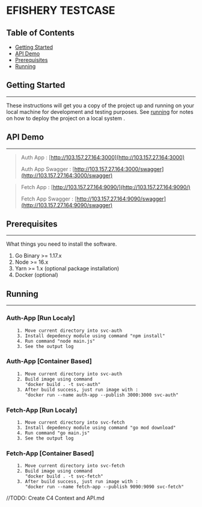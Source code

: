 # EFISHERY TESTCASE

## Table of Contents

- [Getting Started](#getting_started)
- [API Demo](#api-demo)
- [Prerequisites](#prerequisites)
- [Running](#reference)



## Getting Started <a name = "getting_started"></a>
----------------------------
These instructions will get you a copy of the project up and running on your local machine for development and testing purposes. See [running](#running) for notes on how to deploy the project on a local system .

## API Demo <a name = "api-demo"></a>
----------------------------

>Auth App  : [http://103.157.27.164:3000](http://103.157.27.164:3000)
>
>Auth App Swagger  : [http://103.157.27.164:3000/swagger](http://103.157.27.164:3000/swagger)


>Fetch App  : [http://103.157.27.164:9090/](http://103.157.27.164:9090/)
>
>Fetch App Swagger  : [http://103.157.27.164:9090/swagger](http://103.157.27.164:9090/swagger)

## Prerequisites<a name = "prerequisites"></a>
----------------------------
What things you need to install the software.

1. Go Binary >= 1.17.x
2. Node >= 16.x
3. Yarn >= 1.x (optional package installation)
4. Docker (optional)

## Running <a name = "running"></a>
----------------------------
### Auth-App [Run Localy]
```
    1. Move current directory into svc-auth
    3. Install depedency module using command "npm install"
    4. Run command "node main.js"
    3. See the output log
```

### Auth-App [Container Based]
```
    1. Move current directory into svc-auth
    2. Build image using command 
       "docker build . -t svc-auth"
    3. After build success, just run image with :
       "docker run --name auth-app --publish 3000:3000 svc-auth"
```

### Fetch-App [Run Localy]
```
    1. Move current directory into svc-fetch
    3. Install depedency module using command "go mod download"
    4. Run command "go main.js"
    3. See the output log
```

### Fetch-App [Container Based]
```
    1. Move current directory into svc-fetch
    2. Build image using command 
       "docker build . -t svc-fetch"
    3. After build success, just run image with :
       "docker run --name fetch-app --publish 9090:9090 svc-fetch"
```
//TODO: Create C4 Context and API.md
